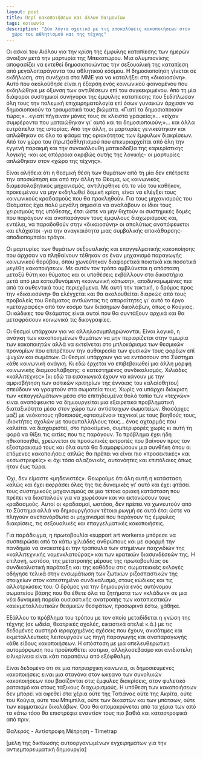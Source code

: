 ```yaml
---
layout: post
title: Περί κακοποιήσεων και άλλων δαιμονίων
tags: κοινωνία
description: "Δύο λόγια σχετικά με τις αποκαλύψεις κακοποιήσεων στον
  χώρο του αθλητισμού και της τέχνης"
---
```


Οι ασκοί του Αιόλου για την κρίση της έμφυλης καταπίεσης των ημερών
άνοιξαν μετά την μαρτυρία της Μπεκατώρου. Μια ολυμπιονίκης αποφασίζει
να εκτεθεί δημοσιοποιώντας την σεξουαλική της καταπίεση από
μεγαλοπαράγοντα του αθλητικού κόσμου. Η δημοσιοποίηση γίνεται σε
εκδήλωση, στη συνέχεια στα ΜΜΕ για να καταλήξει στη «δικαιοσύνη». Αυτό
που ακολούθησε είναι η έξαρση ενός κοινωνικού φαινομένου που
εκδηλώθηκε με όξυνση των αντιθέσεων επί του συγκεκριμένου. Από τη μία
διάφοροι συστημικοί συνήγοροι της έμφυλης καταπίεσης που ξεδίπλωσαν
όλη τους την πολεμική επιχειρηματολογία επί όσων γυναικών άρχισαν να
δημοσιοποιούν τα τραυματικά τους βιώματα. «Γιατί τα δημοσιοποιούν
τώρα;»…«γιατί πήγαιναν μόνες τους σε κλειστά γραφεία;»… «είχαν
συμφέροντα που ματαιώθηκαν γι’ αυτό και τα δημοσιοποιούν;»… και άλλα
ευτράπελα της ιστορίας. Από την άλλη, οι μαρτυρίες γενικεύτηκαν και
απλώθηκαν σε όλο το φάσμα της οριακότητας των έμφυλων διακρίσεων. Από
τον χώρο του (πρωτ)αθλητισμού που επικυριαρχείται από όλη την εγγενή
παρακμή και την συνακόλουθη ματαιοδοξία της καριερίστικης λογικής -και
ως απόρροια ακριβώς αυτής της λογικής- οι μαρτυρίες απλώθηκαν στον
«χώρο της
τέχνης».

<!--more-->

Είναι αλήθεια ότι η θεσμική θέση των θυμάτων από τη μία δεν επέτρεπε
την αποσιώπηση και από την άλλη το Θέαμα, ως κοινωνικός
διαμεσολαβητικός μηχανισμός, αντιλήφθηκε ότι το νέο του καθήκον,
προκειμένου να μην εκδηλωθεί δομική κρίση, είναι να ελέγξει τους
κοινωνικούς κραδασμούς που θα προκληθούν. Για τους μηχανισμούς του
Θεάματος έχει πολύ μεγάλη σημασία να αναλάβουν οι ίδιοι τους
χειρισμούς της υπόθεσης, έτσι ώστε να μην θιχτούν οι συστημικές δομές
που παράγουν και αναπαράγουν τους έμφυλους διαχωρισμούς και, εντέλει,
να παραδοθούν στην «δικαιοσύνη» οι απολύτως αναπόφευκτοι και ελάχιστοι
-για την αναγκαιότητα μιας συμβολικής αποκάθαρσης- αποδιοπομπαίοι τράγοι.

Οι μαρτυρίες των θυμάτων σεξουαλικής και επαγγελματικής κακοποίησης
που άρχισαν να πληθαίνουν τέθηκαν σε έναν μηχανισμό παραγωγής
κοινωνικού θορύβου, όπου χωνεύτηκαν διαφορετικά ποιοτικά και ποσοτικά
μεγέθη κακοποιήσεων. Με αυτόν τον τρόπο αμβλύνεται η απόσταση μεταξύ
θύτη και θύματος και οι υποθέσεις εκβάλλουν στα δικαστήρια μετά από
μια κατευθυνόμενη «κοινωνική κόπωση», αποδυναμωμένες πια από τα
αυθεντικά τους περιεχόμενα. Με αυτή την τακτική, ο δρόμος προς την
«δικαιοσύνη» θα ελέγχεται και θα ακολουθείται διαρκώς από τους
προβολείς του Θεάματος αντλώντας τις απαραίτητες γι’ αυτό το έργο
«μεταγραφές» από τον κόσμο των διάσημων δικολάβων, όπως ο Κούγιας. Οι
κώδικες του Θεάματος είναι αυτοί που θα συντάξουν αρχικά και θα
μεταφράσουν κοινωνικά τις δικογραφίες.

Οι θεσμοί υπάρχουν για να αλληλοσυμπληρώνονται. Είναι λογικό, η ανάγκη
των κακοποιημένων θυμάτων να μην περιορίζεται στην τιμωρία των
κακοποιητών αλλά να εκτείνεται στο μπλοκάρισμα των θεσμικών προνομίων
που επιτρέπουν την αυθαιρεσία των φυσικών τους φορέων επί ψυχών και
σωμάτων. Οι θεσμοί υπάρχουν για να εντάσσουν στο Σύστημα κάθε
κοινωνική ανάγκη. Κι εδώ έρχεται να επιβεβαιωθεί μια άλλη μορφή
κοινωνικής διαμεσολάβησης: ο κατεστημένος συνδικαλισμός. Χιλιάδες
«καλλιτέχνες» [κι εδώ τα εισαγωγικά έχουν να κάνουν με την αμφισβήτηση
των αστικών κριτηρίων της έννοιας του καλαίσθητου] σπεύδουν να
γραφτούν στα σωματεία τους. Χωρίς να υπάρχει διάκριση των
«επαγγελμάτων» μέσα στο επιτηδευμένα θολό τοπίο των «τεχνών» είναι
αναπόφευκτο να δημιουργείται μια εξαιρετικά προβληματική διαταξικότητα
μέσα στον χώρο των αντίστοιχων σωματείων. Θιασάρχες μαζί με νεόκοπους
ηθοποιούς,«φτασμένοι» τεχνικοί με τους βοηθούς τους, ιδιοκτήτες σχολών
με τουςυπαλλήλους τους… ένας αχταρμάς που καλείται να διαχειριστεί,
στο προκείμενο, συμπεριφορές χωρίς κι αυτή τη φορά να θίξει τις αιτίες
που τις παράγουν. Το πρόβλημα έχει ήδη ηθικοποιηθεί, χρεώνεται σε
προσωπικές εκτροπές που βαίνουν προς τον εξοστρακισμό τους και όλα αυτά
θα διαμορφώσουν μια συνθήκη όπου οι επόμενες κακοποιήσεις απλώς θα
πρέπει να είναι πιο «προσεκτικές» και «εσωστρεφείς» κι όχι τόσο
αλαζονικές, αυτονόητες και επιπόλαιες όπως ήταν έως τώρα.

Όχι, δεν είμαστε «μηδενιστές». Θεωρούμε ότι όλη αυτή η κατάσταση καλώς
και έχει εκφράσει όλες της τις δυναμικές γι’ αυτό και έχει φτάσει τους
συστημικούς μηχανισμούς σε μια τέτοια οριακή κατάσταση που πρέπει να
διασταλούν για να χωρέσουν και να εκτονώσουν τους κραδασμούς. Αυτοί οι
κραδασμοί, ωστόσο, δεν πρέπει να χωνευτούν από το Σύστημα αλλά να
δημιουργήσουν τέτοια ρωγμή σε αυτό έτσι ώστε να πληγούν ανεπανόρθωτα
οι μηχανισμοί που παράγουν τις έμφυλες διακρίσεις, τις σεξουαλικές και
επαγγελματικές κακοποιήσεις.

Για παράδειγμα, η πρωτοβουλία «support art workers» μπόρεσε να
συσπειρώσει από τα κάτω χιλιάδες ανθρώπους και με αφορμή την πανδημία
να ανακατέψει την τράπουλα των στημένων παιχνιδιών της «καλλιτεχνικής
νομενκλατούρας» και των κρατικών διασυνδέσεών της. Η επιλογή, ωστόσο,
της μετατροπής μέρους της πρωτοβουλίας σε συνδικαλιστική παράταξη και
της καθόδου στις σωματειακές εκλογές οδήγησε τελικά στην ενσωμάτωση
των ζωτικών ριζοσπαστικών της στοιχείων στον κατεστημένο συνδικαλισμό,
στους κώδικες και τις αλλοτριώσεις του. Ο δρόμος για την δημιουργία
ενός αυτόνομου σωματείου βάσης που θα έθετε όλα τα ζητήματα των
«κλάδων» σε μια νέα δυναμική πορεία ουσιαστικής ανατροπής των
καταπιεστικών καιεκμεταλλευτικών θεσμικών θεσφάτων, προσωρινά έστω, χάθηκε.

Εξάλλου το πρόβλημα του τρόπου με τον οποίο μεταδίδεται η γνώση της
τέχνης (σε ωδεία, θεατρικές σχολές, εικαστικά ατελιέ κ.ά.) με τις
δεδομένες αυστηρά ιεραρχημένες σχέσεις που έχουν, ανισότιμες και
εκμεταλλευτικές λειτουργούν ως πηγή παραγωγής και αναπαραγωγής κάθε
είδους κακοποιήσεων.  Η απόσταση με μια απελευθερωτικη αυτομόρφωση που
προϋποθέτει ισοτιμια, αλληλοσεβασμο και ανιδιοτελη ειλικρίνεια είναι
κάτι παραπάνω από εξόφθαλμη.

Είναι δεδομένο ότι σε μια πατριαρχικη κοινωνια, οι δημοσιευμένες
κακοποιήσεις ειναι μια σταγόνα στον ωκεανο των συνολικών κακοποιήσεων
που βασίζονται στις έμφυλες διακρίσεις, στον φυλετικό ρατσισμό και
στους ταξικους διαχωρισμούς. Η υπόθεση των κακοποιήσεων δεν μπορεί να
αφεθεί στα χέρια ούτε της Τατιάνας ούτε της Ακρίτα, ούτε του Κούγια,
ούτε του Μπιμπίλα, ούτε των δικαστών και των μπάτσων, ούτε των
κομματικών δικολάβων. Όσο θα απομακρύνεται από τα χέρια των από τα
κάτω τόσο θα επιστρέφει εναντίον τους πιο βαθιά και καταστροφικά από πριν.

Θαλερός - Αντίστροφη Μέτρηση - Timetrap

[μέλη της δικτύωσης αυτοοργανωμένων εγχειρημάτων για την αντιεμπορευματική
δημιουργία]
